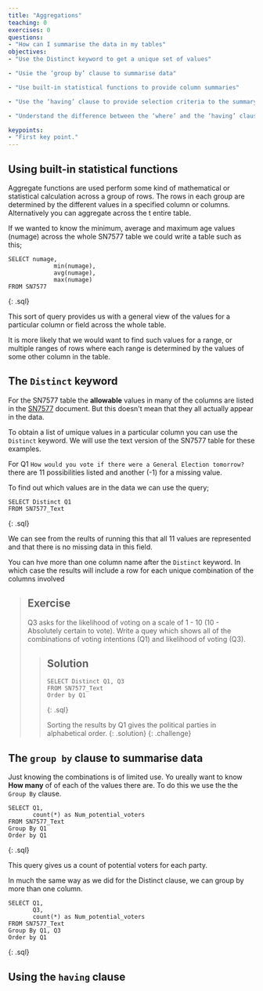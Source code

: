 ```yaml
---
title: "Aggregations"
teaching: 0
exercises: 0
questions:
- "How can I summarise the data in my tables"
objectives:
- "Use the Distinct keyword to get a unique set of values"

- "Usie the ‘group by’ clause to summarise data"

- "Use built-in statistical functions to provide column summaries"

- "Use the ‘having’ clause to provide selection criteria to the summary values"

- "Understand the difference between the ‘where’ and the ‘having’ clauses"

keypoints:
- "First key point."
---
```


## Using built-in statistical functions

Aggregate functions are used perform some kind of mathematical or statistical calculation across a group of rows. The rows in each group are determined by the different values in a specified column or columns.  Alternatively you can aggregate across the t
entire table.

If we wanted to know the minimum, average and maximum age values (numage) across the whole SN7577 table we could write a table such as this;

~~~ 
SELECT numage,
             min(numage),
             avg(numage),
             max(numage)
FROM SN7577
~~~ 
{: .sql}

This sort of query provides us with a general view of the values for a particular column or field across the whole table.

It is more likely that we would want to find such values for a range, or multiple ranges of rows where each range is determined by the values of some other column in the table.


## The `Distinct` keyword 

For the SN7577 table the **allowable** values in many of the columns are listed in the  [SN7577](../xxx/audit_of_political_engagement_11_ukda_data_dictionary.rtf) document. But this doesn't mean that they all actually appear in the data.

To obtain a list of umique values in a particular column you can use the `Distinct` keyword. We will use the text version of the SN7577 table for these examples. 

For Q1 `How would you vote if there were a General Election tomorrow?` there are 11 possibilities listed and another (-1) for a missing value. 

To find out which values are in the data we can use the query;

~~~ 
SELECT Distinct Q1
FROM SN7577_Text
~~~ 
{: .sql}

We can see from the reults of running this that all 11 values are represented and that there is no missing data in this field.

You can hve more than one column name after the `Distinct` keyword. In which case the results will include a row for each unique combination of the columns involved

> ## Exercise
>
> Q3 asks for the likelihood of voting on a scale of 1 - 10 (10 - Absolutely certain to vote).
> Write a quey which shows all of the combinations of voting intentions (Q1) and likelihood of voting (Q3).
> 
> > ## Solution
> > 
> > ~~~
> > SELECT Distinct Q1, Q3
> > FROM SN7577_Text
> > Order by Q1
> > 
> > ~~~
> > {: .sql}
> >
> > Sorting the results by Q1 gives the political parties in alphabetical order.
> {: .solution}
{: .challenge}


## The `group by` clause to summarise data

Just knowing the combinations is of limited use. Yo ureally want to know **How many** of of each of the values there are. 
To do this we use the the `Group By` clause.

~~~ 
SELECT Q1,
       count(*) as Num_potential_voters
FROM SN7577_Text
Group By Q1
Order by Q1
~~~ 
{: .sql}

This query gives us a count of potential voters for each party.

In much the same way as we did for the Distinct clause, we can group by more than one column.

~~~ 
SELECT Q1, 
       Q3,
       count(*) as Num_potential_voters
FROM SN7577_Text
Group By Q1, Q3
Order by Q1
~~~ 
{: .sql}


## Using the `having` clause 

